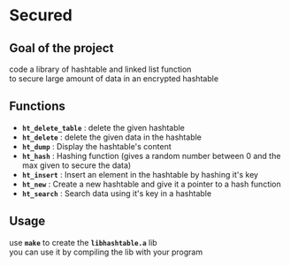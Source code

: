 # Secured
## Goal of the project  
code a library of hashtable and linked list function  
to secure large amount of data in an encrypted hashtable  
## Functions  
- **`ht_delete_table`** : delete the given hashtable
- **`ht_delete`** : delete the given data in the hashtable
- **`ht_dump`** : Display the hashtable's content 
- **`ht_hash`** : Hashing function (gives a random number between 0 and the max given to secure the data)
- **`ht_insert`** : Insert an element in the hashtable by hashing it's key
- **`ht_new`** : Create a new hashtable and give it a pointer to a hash function
- **`ht_search`** : Search data using it's key in a hashtable
## Usage
use **`make`** to create the **`libhashtable.a`** lib  
you can use it by compiling the lib with your program
